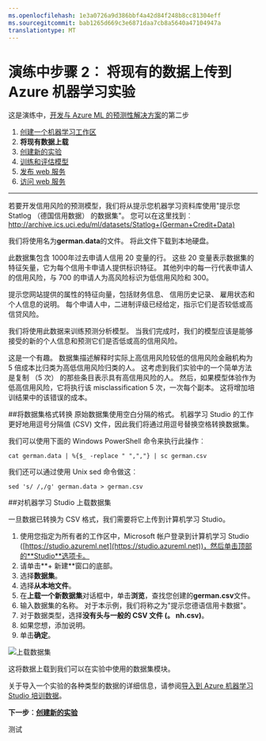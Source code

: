```yaml
---
ms.openlocfilehash: 1e3a0726a9d386bbf4a42d84f248b8cc81304eff
ms.sourcegitcommit: bab1265d669c3e6871daa7cb8a5640a47104947a
translationtype: MT
---
```

<properties 
    pageTitle="步骤 2︰ 将数据上载到机器学习实验 |Microsoft Azure" 
    description="制定预防性解决方案演练中的第 2 步︰ 上载到 Azure 机器学习 Studio 存储公用的数据。" 
    services="machine-learning" 
    documentationCenter="" 
    authors="garyericson" 
    manager="paulettm" 
    editor="cgronlun"/>

<tags 
    ms.service="machine-learning" 
    ms.workload="tbd" 
    ms.tgt_pltfrm="na" 
    ms.devlang="na" 
    ms.topic="article" 
    ms.date="07/10/2015" 
    ms.author="garye"/>


# 演练中步骤 2︰ 将现有的数据上传到 Azure 机器学习实验

这是演练中，[开发与 Azure ML 的预测性解决方案](machine-learning-walkthrough-develop-predictive-solution.md)的第二步


1.  [创建一个机器学习工作区](machine-learning-walkthrough-1-create-ml-workspace.md)
2.  **将现有数据上载**
3.  [创建新的实验](machine-learning-walkthrough-3-create-new-experiment.md)
4.  [训练和评估模型](machine-learning-walkthrough-4-train-and-evaluate-models.md)
5.  [发布 web 服务](machine-learning-walkthrough-5-publish-web-service.md)
6.  [访问 web 服务](machine-learning-walkthrough-6-access-web-service.md)

----------

若要开发信用风险的预测模型，我们将从提示您机器学习资料库使用"提示您 Statlog （德国信用数据） 的数据集"。 您可以在这里找到︰  
<a href="http://archive.ics.uci.edu/ml/datasets/Statlog+(German+Credit+Data)">http://archive.ics.uci.edu/ml/datasets/Statlog+(German+Credit+Data)</a>

我们将使用名为**german.data**的文件。 将此文件下载到本地硬盘。  

此数据集包含 1000年过去申请人信用 20 变量的行。 这些 20 变量表示数据集的特征矢量，它为每个信用卡申请人提供标识特征。 其他列中的每一行代表申请人的信用风险，与 700 的申请人为高风险标识为低信用风险和 300。   

提示您网站提供的属性的特征向量，包括财务信息、 信用历史记录、 雇用状态和个人信息的说明。 每个申请人中，二进制评级已经给定，指示它们是否较低或高信贷风险。  

我们将使用此数据来训练预测分析模型。 当我们完成时，我们的模型应该是能够接受的新的个人信息和预测它们是否低或高的信用风险。  

这是一个有趣。 数据集描述解释时实际上高信用风险较低的信用风险金融机构为 5 倍成本比归类为高低信用风险归类的人。 这考虑到我们实验中的一个简单方法是复制 （5 次） 的那些条目表示具有高信用风险的人。 然后，如果模型体验作为低高信用风险，它将执行该 misclassification 5 次，一次每个副本。 这将增加培训结果中的该错误的成本。  

##将数据集格式转换
原始数据集使用空白分隔的格式。 机器学习 Studio 的工作更好地用逗号分隔值 (CSV) 文件，因此我们将通过用逗号替换空格转换数据集。  

我们可以使用下面的 Windows PowerShell 命令来执行此操作︰   

    cat german.data | %{$_ -replace " ",","} | sc german.csv  

我们还可以通过使用 Unix sed 命令做这︰  

    sed 's/ /,/g' german.data > german.csv  

##对机器学习 Studio 上载数据集

一旦数据已转换为 CSV 格式，我们需要将它上传到计算机学习 Studio。  

1.  使用您指定为所有者的工作区中，Microsoft 帐户登录到计算机学习 Studio ([https://studio.azureml.net](https://studio.azureml.net))，然后单击顶部的**Studio**选项卡。
2.  请单击**+ 新建**窗口的底部。
3.  选择**数据集**。
4.  选择**从本地文件**。
5.  在**上载一个新数据集**对话框中，单击**浏览**，查找您创建的**german.csv**文件。
6.  输入数据集的名称。 对于本示例，我们将称之为"提示您德语信用卡数据"。
7.  对于数据类型，选择**没有头与一般的 CSV 文件 (。 nh.csv)**。
8.  如果您想，添加说明。
9.  单击**确定**。  

![上载数据集][1]  

 
这将数据上载到我们可以在实验中使用的数据集模块。

关于导入一个实验的各种类型的数据的详细信息，请参阅[导入到 Azure 机器学习 Studio 培训数据](machine-learning-import-data.md)。

**下一步︰[创建新的实验](machine-learning-walkthrough-3-create-new-experiment.md)**

[1]: ./media/machine-learning-walkthrough-2-upload-data/upload1.png
 
测试
